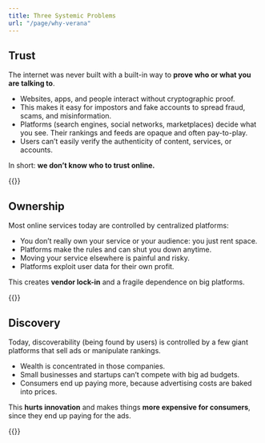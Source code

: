 ```yaml
---
title: Three Systemic Problems
url: "/page/why-verana"
---
```


## Trust

The internet was never built with a built-in way to **prove who or what you are talking to**.  

- Websites, apps, and people interact without cryptographic proof.  
- This makes it easy for impostors and fake accounts to spread fraud, scams, and misinformation.  
- Platforms (search engines, social networks, marketplaces) decide what you see. Their rankings and feeds are opaque and often pay-to-play.  
- Users can’t easily verify the authenticity of content, services, or accounts.  

In short: **we don’t know who to trust online.**

{{<cta text="Discover how Verana solves trust" page="/page/why-verana/trust" align="right">}}


## Ownership

Most online services today are controlled by centralized platforms:  

- You don’t really own your service or your audience: you just rent space.
- Platforms make the rules and can shut you down anytime.
- Moving your service elsewhere is painful and risky.
- Platforms exploit user data for their own profit.

This creates **vendor lock-in** and a fragile dependence on big platforms.  

{{<cta text="The solution to the ownership issue" page="/page/why-verana/ownership" align="right">}}

## Discovery

Today, discoverability (being found by users) is controlled by a few giant platforms that sell ads or manipulate rankings.  

- Wealth is concentrated in those companies.  
- Small businesses and startups can’t compete with big ad budgets.  
- Consumers end up paying more, because advertising costs are baked into prices.  

This **hurts innovation** and makes things **more expensive for consumers**, since they end up paying for the ads.

{{<cta text="How Verana fixes this and re-distribute wealth" page="/page/why-verana/discovery" align="right">}}

